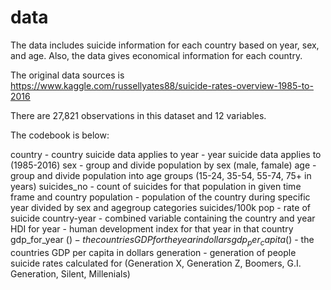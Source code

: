# data

The data includes suicide information for each country based on year, sex, and age. Also, the data gives economical information for each country.

The original data sources is https://www.kaggle.com/russellyates88/suicide-rates-overview-1985-to-2016

There are 27,821 observations in this dataset and 12 variables.

The codebook is below:

country - country suicide data applies to
year - year suicide data applies to (1985-2016)
sex - group and divide population by sex (male, famale)
age - group and divide population into age groups (15-24, 35-54, 55-74, 75+ in years) 
suicides_no - count of suicides for that population in given time frame and country
population - population of the country during specific year divided by sex and agegroup categories
suicides/100k pop - rate of suicide
country-year - combined variable containing the country and year 
HDI for year - human development index for that year in that country
gdp_for_year ($) - the countries GDP for the year in dollars
gdp_per_capita ($) - the countries GDP per capita in dollars
generation - generation of people suicide rates calculated for (Generation X, Generation Z, Boomers, G.I. Generation, Silent, Millenials)
